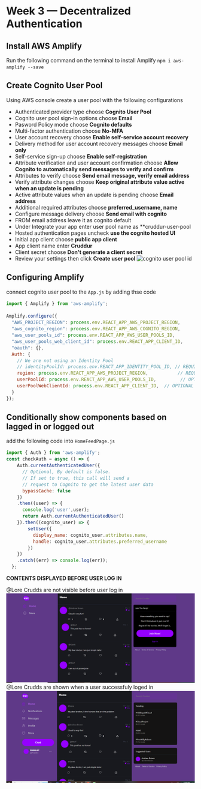 # Week 3 — Decentralized Authentication
## Install AWS Amplify 
Run the following command on the terminal to install Amplify
```npm i aws-amplify --save```

## Create Cognito User Pool
Using AWS console create a user pool with the following configurations
+ Authenticated provider type choose **Cognito User Pool**
+ Cognito user pool sign-in options choose **Email**
+ Pasword Policy mode choose **Cognito defaults**
+ Multi-factor authentication choose **No-MFA**
+ User account recovery choose **Enable self-service account recovery**
+ Delivery method for user account recovery messages choose **Email only**
+ Self-service sign-up choose **Enable self-registration**
+ Attribute verification and user account confirmation choose **Allow Cognito to automatically send messages to verify and confirm**
+ Attributes to verify choose **Send email message, verify email address**
+ Verify attribute changes choose **Keep original attribute value active when an update is pending**
+ Active attribute values when an update is pending choose **Email address**
+ Additional required attributes choose **preferred_username, name**
+   Configure message delivery choose **Send email with cognito**
+   FROM email address leave it as cognito default
+   Under Integrate your app enter user pool name as **cruddur-user-pool
+   Hosted authentication pages uncheck **use the cognito hosted UI**
+   Initial app client choose **public app client**
+   App client name enter **Cruddur**
+   Client secret choose **Don't generate a client secret**
+   Review your settings then click **Create user pool**
![cognito user pool id](/_docs/assets/cruddur-user-pool.png)
## Configuring Amplify
connect cognito user pool to the ```App.js```  by adding thse code
```.js
import { Amplify } from 'aws-amplify';

Amplify.configure({
  "AWS_PROJECT_REGION": process.env.REACT_APP_AWS_PROJECT_REGION,
  "aws_cognito_region": process.env.REACT_APP_AWS_COGNITO_REGION,
  "aws_user_pools_id": process.env.REACT_APP_AWS_USER_POOLS_ID,
  "aws_user_pools_web_client_id": process.env.REACT_APP_CLIENT_ID,
  "oauth": {},
  Auth: {
    // We are not using an Identity Pool
    // identityPoolId: process.env.REACT_APP_IDENTITY_POOL_ID, // REQUIRED - Amazon Cognito Identity Pool ID
    region: process.env.REACT_APP_AWS_PROJECT_REGION,           // REQUIRED - Amazon Cognito Region
    userPoolId: process.env.REACT_APP_AWS_USER_POOLS_ID,         // OPTIONAL - Amazon Cognito User Pool ID
    userPoolWebClientId: process.env.REACT_APP_CLIENT_ID,  // OPTIONAL - Amazon Cognito Web Client ID (26-char alphanumeric string)
  }
});
```
## Conditionally show components based on lagged in or logged out
add the following code into ```HomeFeedPage.js```
```.js
import { Auth } from 'aws-amplify';
const checkAuth = async () => {
    Auth.currentAuthenticatedUser({
      // Optional, By default is false. 
      // If set to true, this call will send a 
      // request to Cognito to get the latest user data
      bypassCache: false 
    })
    .then((user) => {
      console.log('user',user);
      return Auth.currentAuthenticatedUser()
    }).then((cognito_user) => {
        setUser({
          display_name: cognito_user.attributes.name,
          handle: cognito_user.attributes.preferred_username
        })
    })
    .catch((err) => console.log(err));
  };
```
**CONTENTS DISPLAYED BEFORE USER LOG IN**

@Lore Crudds are not visible before user log in
![before user login](/_docs/assets/Activities-before-login.png)
@Lore Crudds are shown when a user successfuly loged in
![After user log in](/_docs/assets/activities-after-loggin.png)

